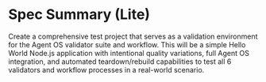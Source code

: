 # Spec Summary (Lite)

Create a comprehensive test project that serves as a validation environment for the Agent OS validator suite and workflow. This will be a simple Hello World Node.js application with intentional quality variations, full Agent OS integration, and automated teardown/rebuild capabilities to test all 6 validators and workflow processes in a real-world scenario.
